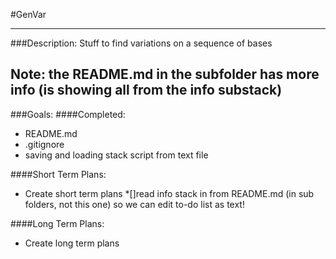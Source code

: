 #GenVar

---
###Description:
Stuff to find variations on a sequence of bases

Note: the README.md in the subfolder has more info (is showing all from the info substack)
---
###Goals:
####Completed:
* README.md
* .gitignore
* saving and loading stack script from text file

####Short Term Plans:
* Create short term plans
*[]read info stack in from README.md (in sub folders, not this one) so we can edit to-do list as text!

####Long Term Plans:
* Create long term plans

